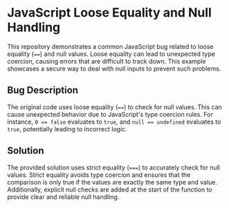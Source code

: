 # JavaScript Loose Equality and Null Handling

This repository demonstrates a common JavaScript bug related to loose equality (`==`) and null values.  Loose equality can lead to unexpected type coercion, causing errors that are difficult to track down. This example showcases a secure way to deal with null inputs to prevent such problems.

## Bug Description
The original code uses loose equality (`==`) to check for null values. This can cause unexpected behavior due to JavaScript's type coercion rules. For instance, `0 == false` evaluates to `true`, and `null == undefined` evaluates to `true`, potentially leading to incorrect logic.

## Solution
The provided solution uses strict equality (`===`) to accurately check for null values. Strict equality avoids type coercion and ensures that the comparison is only true if the values are exactly the same type and value.  Additionally, explicit null checks are added at the start of the function to provide clear and reliable null handling.